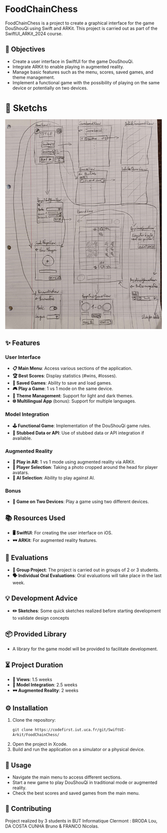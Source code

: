 # FoodChainChess
FoodChainChess is a project to create a graphical interface for the game DouShouQi using Swift and ARKit. This project is carried out as part of the SwiftUI_ARKit_2024 course.

## 🎯 Objectives

- Create a user interface in SwiftUI for the game DouShouQi.
- Integrate ARKit to enable playing in augmented reality.
- Manage basic features such as the menu, scores, saved games, and theme management.
- Implement a functional game with the possibility of playing on the same device or potentially on two devices.


# 📖 Sketchs

![](./Documentation/maquette.jpeg)


## ✨ Features

### User Interface

- **📋 Main Menu**: Access various sections of the application.
- **🏆 Best Scores**: Display statistics (#wins, #losses).
- **💾 Saved Games**: Ability to save and load games.
- **🎮 Play a Game**: 1 vs 1 mode on the same device.
- **🎨 Theme Management**: Support for light and dark themes.
- **🌐 Multilingual App** (bonus): Support for multiple languages.

### Model Integration

- **🕹️ Functional Game**: Implementation of the DouShouQi game rules.
- **🔗 Stubbed Data or API**: Use of stubbed data or API integration if available.

### Augmented Reality

- **📱 Play in AR**: 1 vs 1 mode using augmented reality via ARKit.
- **📸 Player Selection**: Taking a photo cropped around the head for player avatars.
- **🤖 AI Selection**: Ability to play against AI.

### Bonus

- **📲 Game on Two Devices**: Play a game using two different devices.

## 📚 Resources Used

- **🖥️ SwiftUI**: For creating the user interface on iOS.
- **🕶️ ARKit**: For augmented reality features.

## 📅 Evaluations

- **👥 Group Project**: The project is carried out in groups of 2 or 3 students.
- **🗣️ Individual Oral Evaluations**: Oral evaluations will take place in the last week.

## 💡 Development Advice

- **✏️ Sketches**: Some quick sketches realized before starting development to validate design concepts

## 📦 Provided Library

- A library for the game model will be provided to facilitate development.

## ⏳ Project Duration

- **👀 Views**: 1.5 weeks
- **🔗 Model Integration**: 2.5 weeks
- **🕶️ Augmented Reality**: 2 weeks

## ⚙️ Installation

1. Clone the repository:
    ```
    git clone https://codefirst.iut.uca.fr/git/SwiftUI-Arkit/FoodChainChess/
    ```
2. Open the project in Xcode.
3. Build and run the application on a simulator or a physical device.

## 📖 Usage

- Navigate the main menu to access different sections.
- Start a new game to play DouShouQi in traditional mode or augmented reality.
- Check the best scores and saved games from the main menu.

## 🤝 Contributing

Project realized by 3 students in BUT Informatique Clermont : BRODA Lou, DA COSTA CUNHA Bruno & FRANCO Nicolas.
